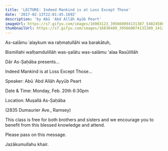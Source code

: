 ```yaml
---
title: 'LECTURE: Indeed Mankind is at Loss Except Those'
date: '2017-02-13T22:01:45.169Z'
description: 'by Abū ʿAbd Allāh Ayūb Peart'
imageUrl: https://s7.gifyu.com/images/16903123_395660094131387_540245865490384368_o.jpg_nc_cat107_nc_sid8024bb_nc_ohcnxBKJLkeVq8AX__fpX1_nc_htscontent.fybz1-1.jpg
thumbnailUrl: https://s7.gifyu.com/images/16836489_395660074131389_1412881868805909540_o.jpg_nc_cat111_nc_sid8024bb_nc_ohcCbFlFke4jT0AX_lV2md_nc_htscontent.fybz1-1.jpg
---
```


As-salāmu ʿalaykum wa raḥmatullāhi wa barakātuh,

Bismillahi walḥamdulillāh was-ṣalātu was-salāmu 'alaa Rasūlillāh

Dār As-Ṣaḥāba presents...

Indeed Mankind is at Loss Except Those...

Speaker: Abū ʿAbd Allāh Ayyūb Peart

Date & Time:
Monday, Feb. 20th 6:30pm

Location:
Muṣallá As-Ṣaḥāba

(2835 Dumaurier Ave., Ramsey)

This class is free for both brothers and sisters and we encourage you to benefit from this blessed knowledge and attend.

Please pass on this message.

Jazākumullahu khair.
